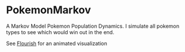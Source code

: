# PokemonMarkov
A Markov Model Pokemon Population Dynamics. I simulate all pokemon types to see which would win out in the end. 



See [Flourish](https://public.flourish.studio/visualisation/1130963/) for an animated visualization

